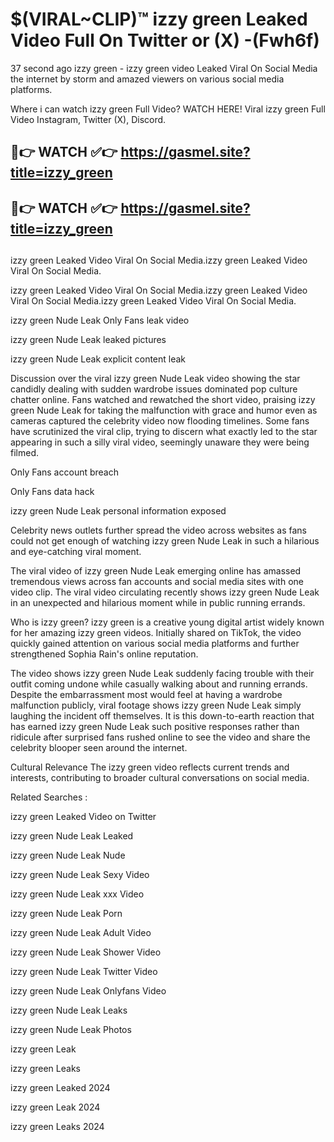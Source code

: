 # $(VIRAL~CLIP)™ izzy green Leaked Video Full On Twitter or (X) -(Fwh6f)
37 second ago izzy green - izzy green video Leaked Viral On Social Media the internet by storm and amazed viewers on various social media platforms.

Where i can watch izzy green Full Video? WATCH HERE! Viral izzy green Full Video Instagram, Twitter (X), Discord.

## 🔴👉 WATCH ✅👉 https://gasmel.site?title=izzy_green
## 🔴👉 WATCH ✅👉 https://gasmel.site?title=izzy_green
##
izzy green Leaked Video Viral On Social Media.izzy green Leaked Video Viral On Social Media.

izzy green Leaked Video Viral On Social Media.izzy green Leaked Video Viral On Social Media.izzy green Leaked Video Viral On Social Media.

izzy green Nude Leak Only Fans leak video

izzy green Nude Leak leaked pictures

izzy green Nude Leak explicit content leak

Discussion over the viral izzy green Nude Leak video showing the star candidly dealing with sudden wardrobe issues dominated pop culture chatter online. Fans watched and rewatched the short video, praising izzy green Nude Leak for taking the malfunction with grace and humor even as cameras captured the celebrity video now flooding timelines. Some fans have scrutinized the viral clip, trying to discern what exactly led to the star appearing in such a silly viral video, seemingly unaware they were being filmed.


Only Fans account breach

Only Fans data hack

izzy green Nude Leak personal information exposed

Celebrity news outlets further spread the video across websites as fans could not get enough of watching izzy green Nude Leak in such a hilarious and eye-catching viral moment.


The viral video of izzy green Nude Leak emerging online has amassed tremendous views across fan accounts and social media sites with one video clip. The viral video circulating recently shows izzy green Nude Leak in an unexpected and hilarious moment while in public running errands.


Who is izzy green? izzy green is a creative young digital artist widely known for her amazing izzy green videos. Initially shared on TikTok, the video quickly gained attention on various social media platforms and further strengthened Sophia Rain's online reputation.

The video shows izzy green Nude Leak suddenly facing trouble with their outfit coming undone while casually walking about and running errands. Despite the embarrassment most would feel at having a wardrobe malfunction publicly, viral footage shows izzy green Nude Leak simply laughing the incident off themselves. It is this down-to-earth reaction that has earned izzy green Nude Leak such positive responses rather than ridicule after surprised fans rushed online to see the video and share the celebrity blooper seen around the internet.

Cultural Relevance The izzy green video reflects current trends and interests, contributing to broader cultural conversations on social media.

Related Searches :

izzy green Leaked Video on Twitter

izzy green Nude Leak Leaked

izzy green Nude Leak Nude

izzy green Nude Leak Sexy Video

izzy green Nude Leak xxx Video

izzy green Nude Leak Porn

izzy green Nude Leak Adult Video

izzy green Nude Leak Shower Video

izzy green Nude Leak Twitter Video

izzy green Nude Leak Onlyfans Video

izzy green Nude Leak Leaks

izzy green Nude Leak Photos

izzy green Leak

izzy green Leaks

izzy green Leaked 2024

izzy green Leak 2024

izzy green Leaks 2024
